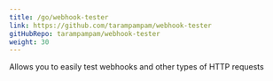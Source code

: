 ```yaml
---
title: /go/webhook-tester
link: https://github.com/tarampampam/webhook-tester
gitHubRepo: tarampampam/webhook-tester
weight: 30
---
```


Allows you to easily test webhooks and other types of HTTP requests
